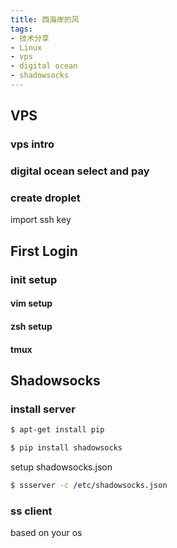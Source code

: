 ```yaml
---
title: 西海岸的风
tags: 
- 技术分享
- Linux
- vps
- digital ocean
- shadowsocks
---
```


## VPS

### vps intro

### digital ocean select and pay

### create droplet

import ssh key


## First Login

### init setup

#### vim setup

#### zsh setup

#### tmux

## Shadowsocks

### install server

``` bash
$ apt-get install pip
```

``` bash
$ pip install shadowsocks
```

setup shadowsocks.json

``` bash
$ ssserver -c /etc/shadowsocks.json
```

### ss client

based on your os
